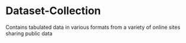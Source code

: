 # Dataset-Collection
Contains tabulated data in various formats from a variety of online sites sharing public data

